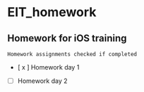 # EIT_homework
## Homework for iOS training 

`Homework assignments checked if completed`

- [ x ] Homework day 1
- [ ] Homework day 2
